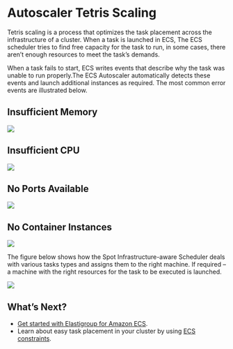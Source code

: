 # Autoscaler Tetris Scaling

Tetris scaling is a process that optimizes the task placement across the infrastructure of a cluster. When a task is launched in ECS, The ECS scheduler tries to find free capacity for the task to run, in some cases, there aren’t enough resources to meet the task’s demands.

When a task fails to start, ECS writes events that describe why the task was unable to run properly.The ECS Autoscaler automatically detects these events and launch additional instances as required. The most common error events are illustrated below.

## Insufficient Memory

<img src="/elastigroup/_media/ecs-tetris-01.png" />

## Insufficient CPU

<img src="/elastigroup/_media/ecs-tetris-02.png" />

## No Ports Available

<img src="/elastigroup/_media/ecs-tetris-03.png" />

## No Container Instances

<img src="/elastigroup/_media/ecs-tetris-04.png" />

The figure below shows how the Spot Infrastructure-aware Scheduler deals with various tasks types and assigns them to the right machine. If required – a machine with the right resources for the task to be executed is launched.

<img src="/elastigroup/_media/ecs-tetris-05.png" />

## What’s Next?
* [Get started with Elastigroup for Amazon ECS](elastigroup/tutorials/amazon-ecs/get-started-with-ecs-on-elastigroup.md).
* Learn about easy task placement in your cluster by using [ECS constraints](elastigroup/tutorials/amazon-ecs/configure-attributes-for-task-placement-constraints.md).
